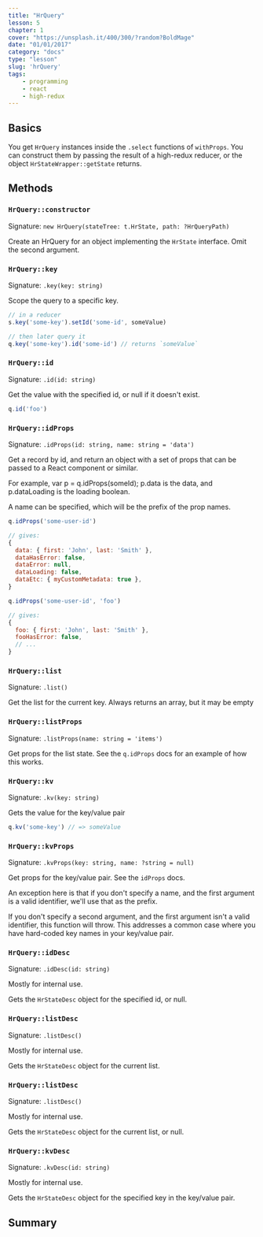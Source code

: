 ```yaml
---
title: "HrQuery"
lesson: 5
chapter: 1
cover: "https://unsplash.it/400/300/?random?BoldMage"
date: "01/01/2017"
category: "docs"
type: "lesson"
slug: 'hrQuery'
tags:
    - programming
    - react
    - high-redux
---
```


## Basics

You get `HrQuery` instances inside the `.select` functions of `withProps`. You
can construct them by passing the result of a high-redux reducer, or the object
`HrStateWrapper::getState` returns.

## Methods

<!-- BEGIN_GENERATED CLASS HrQuery -->

### `HrQuery::constructor`

Signature: `new HrQuery(stateTree: t.HrState, path: ?HrQueryPath)`

Create an HrQuery for an object implementing the `HrState` interface. Omit the second argument.



### `HrQuery::key`

Signature: `.key(key: string)`

Scope the query to a specific key.

```javascript
// in a reducer
s.key('some-key').setId('some-id', someValue)

// then later query it
q.key('some-key').id('some-id') // returns `someValue`
```



### `HrQuery::id`

Signature: `.id(id: string)`

Get the value with the specified id, or null if it doesn't exist.

```javascript
q.id('foo')
```



### `HrQuery::idProps`

Signature: `.idProps(id: string, name: string = 'data')`

Get a record by id, and return an object with a set of props that can be
passed to a React component or similar.

For example, var p = q.idProps(someId); p.data is the data, and p.dataLoading
is the loading boolean.

A name can be specified, which will be the prefix of the prop names.

```javascript
q.idProps('some-user-id')

// gives:
{
  data: { first: 'John', last: 'Smith' },
  dataHasError: false,
  dataError: null,
  dataLoading: false,
  dataEtc: { myCustomMetadata: true },
}

q.idProps('some-user-id', 'foo')

// gives:
{
  foo: { first: 'John', last: 'Smith' },
  fooHasError: false,
  // ...
}
```



### `HrQuery::list`

Signature: `.list()`

Get the list for the current key. Always returns an array, but it may be empty



### `HrQuery::listProps`

Signature: `.listProps(name: string = 'items')`

Get props for the list state. See the `q.idProps` docs for an example
of how this works.



### `HrQuery::kv`

Signature: `.kv(key: string)`

Gets the value for the key/value pair

```javascript
q.kv('some-key') // => someValue
```



### `HrQuery::kvProps`

Signature: `.kvProps(key: string, name: ?string = null)`

Get props for the key/value pair. See the `idProps` docs.

An exception here is that if you don't specify a name, and the first argument
is a valid identifier, we'll use that as the prefix.

If you don't specify a second argument, and the first argument isn't a valid
identifier, this function will throw. This addresses a common case where
you have hard-coded key names in your key/value pair.



### `HrQuery::idDesc`

Signature: `.idDesc(id: string)`

Mostly for internal use.

Gets the `HrStateDesc` object for the specified id, or null.



### `HrQuery::listDesc`

Signature: `.listDesc()`

Mostly for internal use.

Gets the `HrStateDesc` object for the current list.



### `HrQuery::listDesc`

Signature: `.listDesc()`

Mostly for internal use.

Gets the `HrStateDesc` object for the current list, or null.



### `HrQuery::kvDesc`

Signature: `.kvDesc(id: string)`

Mostly for internal use.

Gets the `HrStateDesc` object for the specified key in the key/value pair.

<!-- END_GENERATED -->

## Summary

